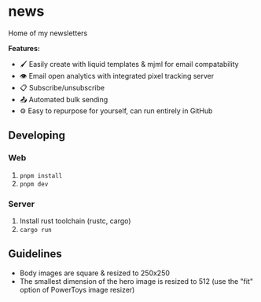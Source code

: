 # news
Home of my newsletters

**Features:**
- 🖌️ Easily create with liquid templates & mjml for email compatability
- 👁️ Email open analytics with integrated pixel tracking server
- 📋 Subscribe/unsubscribe
- 📤 Automated bulk sending
- ⚙️ Easy to repurpose for yourself, can run entirely in GitHub

## Developing
### Web
1. `pnpm install`
2. `pnpm dev`

### Server
1. Install rust toolchain (rustc, cargo)
2. `cargo run`

## Guidelines
- Body images are square & resized to 250x250
- The smallest dimension of the hero image is resized to 512 (use the "fit" option of PowerToys image resizer)